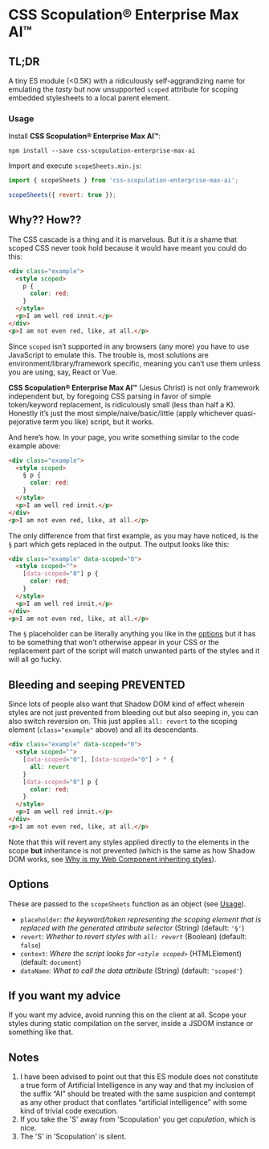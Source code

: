 # CSS Scopulation® Enterprise Max AI™

## TL;DR

A tiny ES module (<0.5K) with a ridiculously self-aggrandizing name for emulating the _tasty_ but now unsupported `scoped` attribute for scoping embedded stylesheets to a local parent element.

### Usage

Install **CSS Scopulation® Enterprise Max AI™**:

```
npm install --save css-scopulation-enterprise-max-ai
```

Import and execute `scopeSheets.min.js`:

```js
import { scopeSheets } from 'css-scopulation-enterprise-max-ai';

scopeSheets({ revert: true });
```

## Why?? How??

The CSS cascade is a thing and it is marvelous. But it _is_ a shame that scoped CSS never took hold because it would have meant you could do this:

```html
<div class="example">
  <style scoped>
    p {
      color: red;
    }
  </style>
  <p>I am well red innit.</p>
</div>
<p>I am not even red, like, at all.</p>
```

Since `scoped` isn’t supported in any browsers (any more) you have to use JavaScript to emulate this. The trouble is, most solutions are environment/library/framework specific, meaning you can’t use them unless you are using, say, React or Vue.

**CSS Scopulation® Enterprise Max AI™** (Jesus Christ) is not only framework independent but, by foregoing CSS parsing in favor of simple token/keyword replacement, is ridiculously small (less than half a K). Honestly it’s just the most simple/naive/basic/little (apply whichever quasi-pejorative term you like) script, but it works.

And here’s how. In your page, you write something similar to the code example above:

```html
<div class="example">
  <style scoped>
    § p {
      color: red;
    }
  </style>
  <p>I am well red innit.</p>
</div>
<p>I am not even red, like, at all.</p>
```

The only difference from that first example, as you may have noticed, is the `§` part which gets replaced in the output. The output looks like this:

```html
<div class="example" data-scoped="0">
  <style scoped="">
    [data-scoped="0"] p {
      color: red;
    }
  </style>
  <p>I am well red innit.</p>
</div>
<p>I am not even red, like, at all.</p>
```

The `§` placeholder can be literally anything you like in the [options](#options) but it has to be something that won’t otherwise appear in your CSS or the replacement part of the script will match unwanted parts of the styles and it will all go fucky.

## Bleeding and seeping PREVENTED

Since lots of people also want that Shadow DOM kind of effect wherein styles are not just prevented from bleeding out but also seeping in, you can also switch reversion on. This just applies `all: revert` to the scoping element (`class="example"` above) and all its descendants. 

```html
<div class="example" data-scoped="0">
  <style scoped="">
    [data-scoped="0"], [data-scoped="0"] > * { 
      all: revert 
    } 
    [data-scoped="0"] p {
      color: red;
    }
  </style>
  <p>I am well red innit.</p>
</div>
<p>I am not even red, like, at all.</p>
```

Note that this will revert any styles applied directly to the elements in the scope **but** inheritance is not prevented (which is the same as how Shadow DOM works, see [Why is my Web Component inheriting styles](https://lamplightdev.com/blog/2019/03/26/why-is-my-web-component-inheriting-styles/)).

## Options

These are passed to the `scopeSheets` function as an object (see [Usage](#usage)).

* `placeholder`: _the keyword/token representing the scoping element that is replaced with the generated attribute selector_ (String) (default: `'§'`)
* `revert`: _Whether to revert styles with `all: revert`_ (Boolean) (default: `false`) 
* `context`: _Where the script looks for `<style scoped>`_ (HTMLElement) (default: `document`) 
* `dataName`: _What to call the data attribute_ (String) (default: `'scoped'`)

## If you want my advice

If you want my advice, avoid running this on the client at all. Scope your styles during static compilation on the server, inside a JSDOM instance or something like that.

## Notes

1. I have been advised to point out that this ES module does not constitute a true form of Artificial Intelligence in any way and that my inclusion of the suffix “AI” should be treated with the same suspicion and contempt as any other product that conflates “artificial intelligence” with some kind of trivial code execution.
2. If you take the 'S' away from 'Scopulation' you get _copulation_, which is nice.
3. The 'S' in 'Scopulation' is silent.
